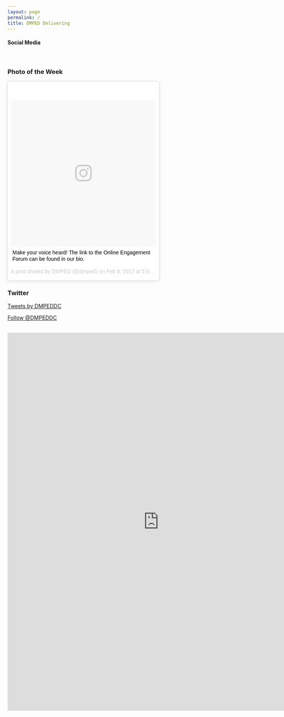 ```yaml
---
layout: page
permalink: /
title: DMPED Delivering
---
```


<h4>Social Media</h4>

<br> 
<div><h3>Photo of the Week</h3>

<blockquote class="instagram-media" data-instgrm-captioned data-instgrm-version="7" style=" background:#FFF; border:0; border-radius:3px; box-shadow:0 0 1px 0 rgba(0,0,0,0.5),0 1px 10px 0 rgba(0,0,0,0.15); margin: 1px; max-width:400px; padding:0; width:99.375%; width:-webkit-calc(100% - 2px); width:calc(100% - 2px);"><div style="padding:8px;"> <div style=" background:#F8F8F8; line-height:0; margin-top:40px; padding:50.55555555555556% 0; text-align:center; width:100%;"> <div style=" background:url(data:image/png;base64,iVBORw0KGgoAAAANSUhEUgAAACwAAAAsCAMAAAApWqozAAAABGdBTUEAALGPC/xhBQAAAAFzUkdCAK7OHOkAAAAMUExURczMzPf399fX1+bm5mzY9AMAAADiSURBVDjLvZXbEsMgCES5/P8/t9FuRVCRmU73JWlzosgSIIZURCjo/ad+EQJJB4Hv8BFt+IDpQoCx1wjOSBFhh2XssxEIYn3ulI/6MNReE07UIWJEv8UEOWDS88LY97kqyTliJKKtuYBbruAyVh5wOHiXmpi5we58Ek028czwyuQdLKPG1Bkb4NnM+VeAnfHqn1k4+GPT6uGQcvu2h2OVuIf/gWUFyy8OWEpdyZSa3aVCqpVoVvzZZ2VTnn2wU8qzVjDDetO90GSy9mVLqtgYSy231MxrY6I2gGqjrTY0L8fxCxfCBbhWrsYYAAAAAElFTkSuQmCC); display:block; height:44px; margin:0 auto -44px; position:relative; top:-22px; width:44px;"></div></div> <p style=" margin:8px 0 0 0; padding:0 4px;"> <a href="https://www.instagram.com/p/BQT-cy0hExh/" style=" color:#000; font-family:Arial,sans-serif; font-size:14px; font-style:normal; font-weight:normal; line-height:17px; text-decoration:none; word-wrap:break-word;" target="_blank">Make your voice heard! The link to the Online Engagement Forum can be found in our bio.</a></p> <p style=" color:#c9c8cd; font-family:Arial,sans-serif; font-size:14px; line-height:17px; margin-bottom:0; margin-top:8px; overflow:hidden; padding:8px 0 7px; text-align:center; text-overflow:ellipsis; white-space:nowrap;">A post shared by DMPED (@dmped) on <time style=" font-family:Arial,sans-serif; font-size:14px; line-height:17px;" datetime="2017-02-10T01:09:49+00:00">Feb 9, 2017 at 5:09pm PST</time></p></div></blockquote>
<script async defer src="//platform.instagram.com/en_US/embeds.js"></script> </div>

<div>
<h3>Twitter</h3>
<a class="twitter-timeline" data-width="400" data-height="600" data-theme="dark" data-link-color="#bf0000" href="https://twitter.com/DMPEDDC">Tweets by DMPEDDC</a> <script async src="//platform.twitter.com/widgets.js" charset="utf-8"></script>
<br>

<a href="https://twitter.com/DMPEDDC" class="twitter-follow-button" data-size="large" data-show-count="false">Follow @DMPEDDC</a><script async src="//platform.twitter.com/widgets.js" charset="utf-8"></script>
</div>

<br>
<iframe src="https://octo.quickbase.com/db/bjchz4q2e" style="border:0px #ffffff none;" name="myiFrame" scrolling="no" frameborder="1" marginheight="0px" marginwidth="0px" height="1000px" width="800px"></iframe>

<br>